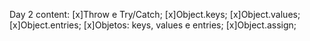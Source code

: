 Day 2 content:
[x]Throw e Try/Catch;
[x]Object.keys;
[x]Object.values;
[x]Object.entries;
[x]Objetos: keys, values e entries;
[x]Object.assign;
